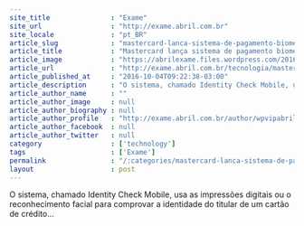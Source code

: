 ```yaml
---
site_title               : "Exame"
site_url                 : "http://exame.abril.com.br"
site_locale              : "pt_BR"
article_slug             : "mastercard-lanca-sistema-de-pagamento-biometrico-na-europa"
article_title            : "Mastercard lança sistema de pagamento biométrico na Europa"
article_image            : "https://abrilexame.files.wordpress.com/2016/10/size_960_16_9_tecnologia-de-reconhecimento-facial-da-mastercard.jpg?quality=70&strip=all&w=960"
article_url              : "http://exame.abril.com.br/tecnologia/mastercard-lanca-sistema-de-pagamento-biometrico-na-europa/"
article_published_at     : "2016-10-04T09:22:38-03:00"
article_description      : "O sistema, chamado Identity Check Mobile, usa as impressões digitais ou o reconhecimento facial para comprovar a identidade do titular de um cartão de crédito..."
article_author_name      : ""
article_author_image     : null
article_author_biography : null
article_author_profile   : "http://exame.abril.com.br/author/wpvipabril/"
article_author_facebook  : null
article_author_twitter   : null
category                 : ['technology']
tags                     : ['Exame']
permalink                : "/:categories/mastercard-lanca-sistema-de-pagamento-biometrico-na-europa/"
layout                   : post
---
```


O sistema, chamado Identity Check Mobile, usa as impressões digitais ou o reconhecimento facial para comprovar a identidade do titular de um cartão de crédito...
